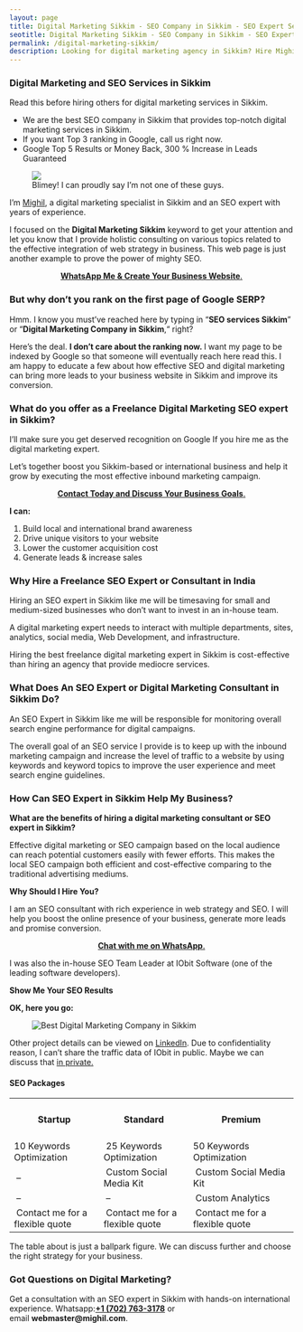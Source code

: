 ```yaml
---
layout: page
title: Digital Marketing Sikkim - SEO Company in Sikkim - SEO Expert Services
seotitle: Digital Marketing Sikkim - SEO Company in Sikkim - SEO Expert Services
permalink: /digital-marketing-sikkim/
description: Looking for digital marketing agency in Sikkim? Hire Mighil, an international digital marketing consultant that provides SEO expert services in Sikkim.
---
```

<h3>Digital Marketing and SEO Services in Sikkim</h3>
Read this before hiring others for digital marketing services in Sikkim.
<ul>
 	<li>We are the best SEO company in Sikkim that provides top-notch digital marketing services in Sikkim.</li>
 	<li>If you want Top 3 ranking in Google, call us right now.</li>
 	<li>Google Top 5 Results or Money Back, 300 % Increase in Leads Guaranteed</li>
</ul>
<figure style="width: auto">
<img src="https://mighil.com/wp-content/uploads/2018/05/strangelove.jpg">
<figcaption class="wp-caption-text">Blimey! I can proudly say I’m not one of these guys.</figcaption></figure> 
<p>I’m <a href="/about">Mighil</a>, a digital marketing specialist in Sikkim and an SEO expert with years of experience.</p>
<p>I focused on the <strong>Digital Marketing Sikkim</strong> keyword to get your attention and let you know that I provide holistic consulting on various topics related to the effective integration of web strategy in business. This web page is just another example to prove the power of mighty SEO.</p>
<p style="text-align: center;"><a class="button-dark" href="https://wa.me/17027633178"><strong>WhatsApp Me &amp; Create Your Business Website</strong>.</a></p>
<h3>But why don’t you rank on the first page of Google SERP?</h3>
<p>Hmm. I know you must’ve reached here by typing in “<strong>SEO services Sikkim</strong>” or “<strong>Digital Marketing Company in Sikkim</strong>,“ right?</p>
<p>Here’s the deal. <strong>I don’t care about the ranking now. </strong>I want my page to be indexed by Google so that someone will eventually reach here read this. I am happy to educate a few about how effective SEO and digital marketing can bring more leads to your business website in Sikkim and improve its conversion.</p>

<h3>What do you offer as a Freelance Digital Marketing SEO expert in Sikkim?</h3>
<p>I’ll make sure you get deserved recognition on Google If you hire me as the digital marketing expert.</p>
<p>Let’s together boost you Sikkim-based or international business and help it grow by executing the most effective inbound marketing campaign.</p>
<p style="text-align: center;"><a class="button-dark" href="https://mighil.com/contact"><strong>Contact Today and Discuss Your Business Goals</strong>.</a></p>
<p><strong>I can:</strong></p>

<ol>
 	<li>Build local and international brand awareness</li>
 	<li>Drive unique visitors to your website</li>
 	<li>Lower the customer acquisition cost</li>
 	<li>Generate leads &amp; increase sales</li>
</ol>
<h3>Why Hire a Freelance SEO Expert or Consultant in India</h3>
<p>Hiring an SEO expert in Sikkim like me will be timesaving for small and medium-sized businesses who don’t want to invest in an in-house team.</p>
<p>A digital marketing expert needs to interact with multiple departments, sites, analytics, social media, Web Development, and infrastructure.</p>
<p>Hiring the best freelance digital marketing expert in Sikkim is cost-effective than hiring an agency that provide mediocre services.</p>

<h3>What Does An SEO Expert or Digital Marketing Consultant in Sikkim Do?</h3>
<p>An SEO Expert in Sikkim like me will be responsible for monitoring overall search engine performance for digital campaigns.</p>
<p>The overall goal of an SEO service I provide is to keep up with the inbound marketing campaign and increase the level of traffic to a website by using keywords and keyword topics to improve the user experience and meet search engine guidelines.</p>

<h3>How Can SEO Expert in Sikkim Help My Business?</h3>
<p><strong>What are the benefits of hiring a digital marketing consultant or SEO expert in Sikkim?</strong></p>
<p>Effective digital marketing or SEO campaign based on the local audience can reach potential customers easily with fewer efforts. This makes the local SEO campaign both efficient and cost-effective comparing to the traditional advertising mediums.</p>
<p><strong>Why Should I Hire You? </strong></p>
<p>I am an SEO consultant with rich experience in web strategy and SEO. I will help you boost the online presence of your business, generate more leads and promise conversion.</p>
<p style="text-align: center;"><a class="button-dark" href="https://wa.me/17027633178"><strong>Chat with me on WhatsApp</strong>.</a></p>
<p>I was also the in-house SEO Team Leader at IObit Software (one of the leading software developers).</p>
<p><strong>Show Me Your SEO Results </strong></p>
<p><strong>OK, here you go:</strong></p>
<figure style="width: auto">
<img src="https://mighil.com/wp-content/uploads/2018/06/acodez-ranking.jpg" alt="Best Digital Marketing Company in Sikkim"/>
</figure>
<p> Other project details can be viewed on <a href="https://www.linkedin.com/in/mighil">LinkedIn</a>. Due to confidentiality reason, I can’t share the traffic data of IObit in public. Maybe we can discuss that <a href="https://mighil.com/contact/">in private.</a> </p>

<h4>SEO Packages</h4>
<table class="tg">
<tbody>
<tr>
<th class="tg-031e">
<h4>Startup</h4>
</th>
<th class="tg-031e">
<h4>Standard</h4>
</th>
<th class="tg-031e">
<h4>Premium</h4>
</th>
</tr>
<tr>
<td class="tg-031e">10 Keywords Optimization</td>
<td class="tg-031e"> 25 Keywords Optimization</td>
<td class="tg-031e">50 Keywords Optimization</td>
</tr>
<tr>
<td class="tg-031e"> –</td>
<td class="tg-031e"> Custom Social Media Kit</td>
<td class="tg-031e"> Custom Social Media Kit</td>
</tr>
<tr>
<td class="tg-031e"> –</td>
<td class="tg-031e"> –</td>
<td class="tg-031e"> <span class="count">Custom</span> Analytics</td>
</tr>
<tr>
<td class="tg-yw4l"> Contact me for a flexible quote</td>
<td class="tg-yw4l"> Contact me for a flexible quote</td>
<td class="tg-yw4l"> Contact me for a flexible quote</td>
</tr>
</tbody>
</table>
<p>The table about is just a ballpark figure. We can discuss further and choose the right strategy for your business.</p>

<h3>Got Questions on Digital Marketing?</h3>
<p>Get a consultation with an SEO expert in Sikkim with hands-on international experience. Whatsapp:<a href="https://wa.me/17027633178"><strong>+1 (702) 763-3178</strong></a> or email <strong>webmaster@mighil.com</strong>.</p>